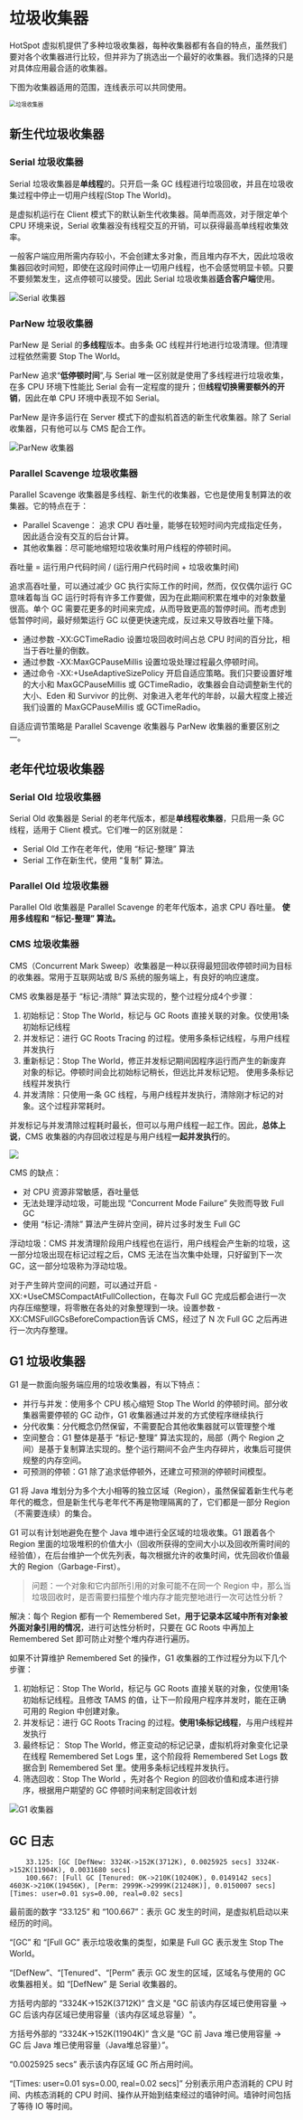 # 垃圾收集器

HotSpot 虚拟机提供了多种垃圾收集器，每种收集器都有各自的特点，虽然我们要对各个收集器进行比较，但并非为了挑选出一个最好的收集器。我们选择的只是对具体应用最合适的收集器。 

下图为收集器适用的范围，连线表示可以共同使用。

<img src="./imgs/collectors.png" alt="垃圾收集器" style="zoom: 70%;" />

## 新生代垃圾收集器

### Serial 垃圾收集器

Serial 垃圾收集器是**单线程**的。只开启一条 GC 线程进行垃圾回收，并且在垃圾收集过程中停止一切用户线程(Stop The World)。 

是虚拟机运行在 Client 模式下的默认新生代收集器。简单而高效，对于限定单个 CPU 环境来说，Serial 收集器没有线程交互的开销，可以获得最高单线程收集效率。

一般客户端应用所需内存较小，不会创建太多对象，而且堆内存不大，因此垃圾收集器回收时间短，即使在这段时间停止一切用户线程，也不会感觉明显卡顿。只要不要频繁发生，这点停顿可以接受。因此 Serial 垃圾收集器**适合客户端**使用。 

![Serial 收集器](./imgs/serial.png)

### ParNew 垃圾收集器

ParNew 是 Serial 的**多线程**版本。由多条 GC 线程并行地进行垃圾清理。但清理过程依然需要 Stop The World。 

ParNew 追求“**低停顿时间**”,与 Serial 唯一区别就是使用了多线程进行垃圾收集，在多 CPU 环境下性能比 Serial 会有一定程度的提升；但**线程切换需要额外的开销**，因此在单 CPU 环境中表现不如 Serial。 

ParNew 是许多运行在 Server 模式下的虚拟机首选的新生代收集器。除了 Serial 收集器，只有他可以与 CMS 配合工作。

![ParNew 收集器](./imgs/parnew.png)

### Parallel Scavenge 垃圾收集器

Parallel Scavenge 收集器是多线程、新生代的收集器，它也是使用复制算法的收集器。它的特点在于：

- Parallel Scavenge： 追求 CPU 吞吐量，能够在较短时间内完成指定任务，因此适合没有交互的后台计算。 
- 其他收集器：尽可能地缩短垃圾收集时用户线程的停顿时间。

吞吐量 = 运行用户代码时间 / (运行用户代码时间 + 垃圾收集时间) 

追求高吞吐量，可以通过减少 GC 执行实际工作的时间，然而，仅仅偶尔运行 GC 意味着每当 GC 运行时将有许多工作要做，因为在此期间积累在堆中的对象数量很高。单个 GC 需要花更多的时间来完成，从而导致更高的暂停时间。而考虑到低暂停时间，最好频繁运行 GC 以便更快速完成，反过来又导致吞吐量下降。 

- 通过参数 -XX:GCTimeRadio 设置垃圾回收时间占总 CPU 时间的百分比，相当于吞吐量的倒数。
- 通过参数 -XX:MaxGCPauseMillis 设置垃圾处理过程最久停顿时间。
- 通过命令 -XX:+UseAdaptiveSizePolicy 开启自适应策略。我们只要设置好堆的大小和 MaxGCPauseMillis 或 GCTimeRadio，收集器会自动调整新生代的大小、Eden 和 Survivor 的比例、对象进入老年代的年龄，以最大程度上接近我们设置的 MaxGCPauseMillis 或 GCTimeRadio。

自适应调节策略是 Parallel Scavenge 收集器与 ParNew 收集器的重要区别之一。

## 老年代垃圾收集器

### Serial Old 垃圾收集器

Serial Old 收集器是 Serial 的老年代版本，都是**单线程收集器**，只启用一条 GC 线程，适用于 Client 模式。它们唯一的区别就是：

- Serial Old 工作在老年代，使用 “标记-整理” 算法
- Serial 工作在新生代，使用 “复制” 算法。 

### Parallel Old 垃圾收集器

Parallel Old 收集器是 Parallel Scavenge 的老年代版本，追求 CPU 吞吐量。 **使用多线程和 “标记-整理” 算法。**

### CMS 垃圾收集器

CMS（Concurrent Mark Sweep）收集器是一种以获得最短回收停顿时间为目标的收集器。常用于互联网站或 B/S 系统的服务端上，有良好的响应速度。

CMS 收集器是基于 “标记-清除” 算法实现的，整个过程分成4个步骤：

1. 初始标记：Stop The World，标记与 GC Roots 直接关联的对象。仅使用1条初始标记线程
2. 并发标记：进行 GC Roots Tracing 的过程。使用多条标记线程，与用户线程并发执行
3. 重新标记：Stop The World，修正并发标记期间因程序运行而产生的新废弃对象的标记。停顿时间会比初始标记稍长，但远比并发标记短。 使用多条标记线程并发执行 
4. 并发清除：只使用一条 GC 线程，与用户线程并发执行，清除刚才标记的对象。这个过程非常耗时。 

并发标记与并发清除过程耗时最长，但可以与用户线程一起工作。因此，**总体上说**，CMS 收集器的内存回收过程是与用户线程**一起并发执行**的。 

![](./imgs/cms.png)

CMS 的缺点：

- 对 CPU 资源非常敏感，吞吐量低
- 无法处理浮动垃圾，可能出现 “Concurrent Mode Failure” 失败而导致 Full GC
- 使用 “标记-清除” 算法产生碎片空间，碎片过多时发生 Full GC

浮动垃圾：CMS 并发清理阶段用户线程也在运行，用户线程会产生新的垃圾，这一部分垃圾出现在标记过程之后，CMS 无法在当次集中处理，只好留到下一次 GC，这一部分垃圾称为浮动垃圾。

对于产生碎片空间的问题，可以通过开启 -XX:+UseCMSCompactAtFullCollection，在每次 Full GC 完成后都会进行一次内存压缩整理，将零散在各处的对象整理到一块。设置参数 -XX:CMSFullGCsBeforeCompaction告诉 CMS，经过了 N 次 Full GC 之后再进行一次内存整理。 

## G1 垃圾收集器

G1 是一款面向服务端应用的垃圾收集器，有以下特点：

- 并行与并发：使用多个 CPU 核心缩短 Stop The World 的停顿时间。部分收集器需要停顿的 GC 动作，G1 收集器通过并发的方式使程序继续执行
- 分代收集：分代概念仍然保留，不需要配合其他收集器就可以管理整个堆
- 空间整合：G1 整体是基于 “标记-整理” 算法实现的，局部（两个 Region 之间）是基于复制算法实现的。整个运行期间不会产生内存碎片，收集后可提供规整的内存空间。
- 可预测的停顿：G1 除了追求低停顿外，还建立可预测的停顿时间模型。

G1 将 Java 堆划分为多个大小相等的独立区域（Region），虽然保留着新生代与老年代的概念，但是新生代与老年代不再是物理隔离的了，它们都是一部分 Region（不需要连续）的集合。

G1 可以有计划地避免在整个 Java 堆中进行全区域的垃圾收集。G1 跟着各个 Region 里面的垃圾堆积的价值大小（回收所获得的空间大小以及回收所需时间的经验值），在后台维护一个优先列表，每次根据允许的收集时间，优先回收价值最大的 Region（Garbage-First）。

> 问题：一个对象和它内部所引用的对象可能不在同一个 Region 中，那么当垃圾回收时，是否需要扫描整个堆内存才能完整地进行一次可达性分析？ 

解决：每个 Region 都有一个 Remembered Set，**用于记录本区域中所有对象被外面对象引用的情况**，进行可达性分析时，只要在 GC Roots 中再加上 Remembered Set 即可防止对整个堆内存进行遍历。 

如果不计算维护 Remembered Set 的操作，G1 收集器的工作过程分为以下几个步骤： 

1. 初始标记：Stop The World，标记与 GC Roots 直接关联的对象，仅使用1条初始标记线程。且修改 TAMS 的值，让下一阶段用户程序并发时，能在正确可用的 Region 中创建对象。
2. 并发标记：进行 GC Roots Tracing 的过程。**使用1条标记线程**，与用户线程并发执行
3. 最终标记： Stop The World，修正变动的标记记录，虚拟机将对象变化记录在线程 Remembered Set Logs 里，这个阶段将 Remembered Set Logs 数据合到 Remembered Set 里。使用多条标记线程并发执行。 
4. 筛选回收：Stop The World ，先对各个 Region 的回收价值和成本进行排序，根据用户期望的 GC 停顿时间来制定回收计划

![G1 收集器](./imgs/G1.png)

## GC 日志

```
	33.125: [GC [DefNew: 3324K->152K(3712K), 0.0025925 secs] 3324K->152K(11904K), 0.0031680 secs]
	100.667: [Full GC [Tenured: 0K->210K(10240K), 0.0149142 secs] 4603K->210K(19456K), [Perm: 2999K->2999K(21248K)], 0.0150007 secs] [Times: user=0.01 sys=0.00, real=0.02 secs]
```

最前面的数字 “33.125” 和 “100.667”：表示 GC 发生的时间，是虚拟机启动以来经历的时间。

“[GC” 和 “[Full GC” 表示垃圾收集的类型，如果是 Full GC 表示发生 Stop The World。

“[DefNew”、“[Tenured”、“[Perm” 表示 GC 发生的区域，区域名与使用的 GC 收集器相关。如 “[DefNew” 是 Serial 收集器的。

方括号内部的 “3324K->152K(3712K)” 含义是 "GC 前该内存区域已使用容量 -> GC 后该内存区域已使用容量（该内存区域总容量）"。

方括号外部的 “3324K->152K(11904K)” 含义是 “GC 前 Java 堆已使用容量 -> GC 后 Java 堆已使用容量（Java堆总容量）”。

“0.0025925 secs” 表示该内存区域 GC 所占用时间。

“[Times: user=0.01 sys=0.00, real=0.02 secs]” 分别表示用户态消耗的 CPU 时间、内核态消耗的 CPU 时间、操作从开始到结束经过的墙钟时间。墙钟时间包括了等待 IO 等时间。